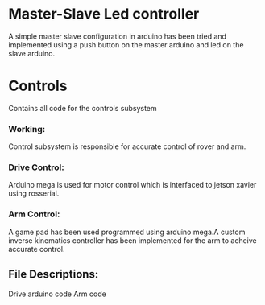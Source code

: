 # Master-Slave Led controller 
A simple master slave configuration in arduino has been tried and implemented using a push button on the master arduino and led on the slave arduino.
# Controls
Contains all code for the controls subsystem
### Working:
Control subsystem is responsible for accurate control of rover and arm.
### Drive Control:
Arduino mega is used for motor control which is interfaced to jetson xavier using rosserial.
### Arm Control:
A game pad has been used programmed using arduino mega.A custom inverse kinematics controller has been implemented for the arm to acheive accurate control.
## File Descriptions:
Drive arduino code
Arm code 
